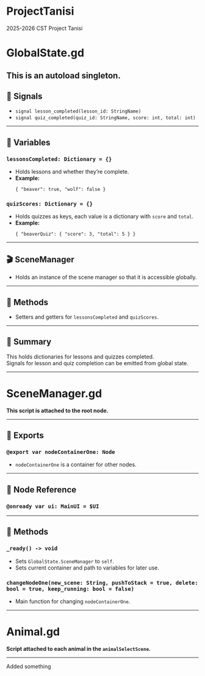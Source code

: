 # ProjectTanisi
2025-2026 CST Project Tanisi

# GlobalState.gd
**This is an autoload singleton.**
---
## 📣 Signals
- `signal lesson_completed(lesson_id: StringName)`
- `signal quiz_completed(quiz_id: StringName, score: int, total: int)`

---

## 🧮 Variables
### `lessonsCompleted: Dictionary = {}`
- Holds lessons and whether they’re complete.
- **Example:**
  ```gdscript
  { "beaver": true, "wolf": false }
  ```

### `quizScores: Dictionary = {}`
- Holds quizzes as keys, each value is a dictionary with `score` and `total`.
- **Example:**
  ```gdscript
  { "beaverQuiz": { "score": 3, "total": 5 } }
  ```
---

## 🎬 SceneManager

- Holds an instance of the scene manager so that it is accessible globally.

---

## 🔧 Methods

- Setters and getters for `lessonsCompleted` and `quizScores`.

---

## 📝 Summary

This holds dictionaries for lessons and quizzes completed.  
Signals for lesson and quiz completion can be emitted from global state.

---

# SceneManager.gd

**This script is attached to the root node.**

---

## 🔧 Exports

### `@export var nodeContainerOne: Node`
- `nodeContainerOne` is a container for other nodes.

---

## 🔗 Node Reference

### `@onready var ui: MainUI = $UI`

---

## 🧠 Methods

### `_ready() -> void`
- Sets `GlobalState.SceneManager` to `self`.
- Sets current container and path to variables for later use.

### `changeNodeOne(new_scene: String, pushToStack = true, delete: bool = true, keep_running: bool = false)`
- Main function for changing `nodeContainerOne`.

---

# Animal.gd

**Script attached to each animal in the `animalSelectScene`.**

---
Added something
